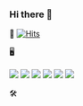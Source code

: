 ### Hi there 👋

<!--
**hyeongju12/hyeongju12** is a ✨ _special_ ✨ repository because its `README.md` (this file) appears on your GitHub profile.

Here are some ideas to get you started:

- 🔭 I’m currently working on ...
- 🌱 I’m currently learning ...
- 👯 I’m looking to collaborate on ...
- 🤔 I’m looking for help with ...
- 💬 Ask me about ...
- 📫 How to reach me: ...
- 😄 Pronouns: ...
- ⚡ Fun fact: ...
-->
🐣
[![Hits](https://hits.seeyoufarm.com/api/count/incr/badge.svg?url=https%3A%2F%2Fgithub.com%2Fhyeongju12%2F&count_bg=%23D200FF&title_bg=%23555555&icon=&icon_color=%23E7E7E7&title=hits&edge_flat=true)](https://hits.seeyoufarm.com)

🖥️
<br>
<br>
<img src="https://img.shields.io/badge/python-0033FF?style=flat-square&logo=python&logoColor=white"/>
<img src="https://img.shields.io/badge/django-006600?style=flat-square&logo=django&logoColor=white"/>
<img src="https://img.shields.io/badge/react-0066CC?style=flat-square&logo=react&logoColor=white"/>
<img src="https://img.shields.io/badge/html5-FF9900?style=flat-square&logo=html5&logoColor=white"/>
<img src="https://img.shields.io/badge/css3-0033CC?style=flat-square&logo=css3&logoColor=white"/>
<img src="https://img.shields.io/badge/javascript-FFFF66?style=flat-square&logo=javascript&logoColor=white"/>

🛠️
